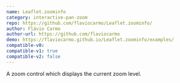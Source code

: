 ```yaml
---
name: Leaflet.zoominfo
category: interactive-pan-zoom
repo: https://github.com/flaviocarmo/Leaflet.zoominfo/
author: Flávio Carmo
author-url: https://github.com/flaviocarmo
demo: https://flaviocarmo.github.io/Leaflet.zoominfo/examples/
compatible-v0:
compatible-v1: true
compatible-v2: false
---
```


A zoom control which displays the current zoom level.
